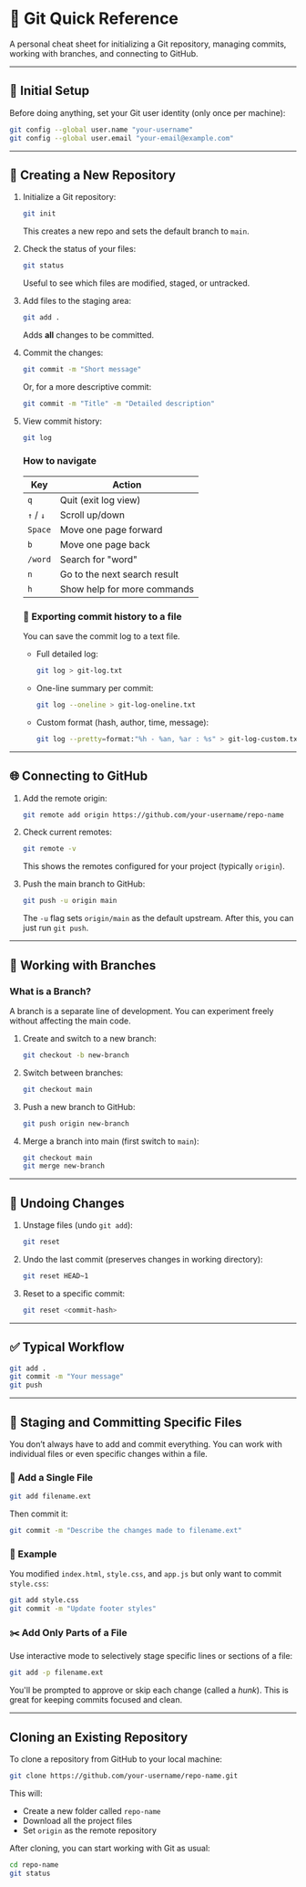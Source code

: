 # 📘 Git Quick Reference

A personal cheat sheet for initializing a Git repository, managing commits, working with branches, and connecting to GitHub.

---

## 🔧 Initial Setup

Before doing anything, set your Git user identity (only once per machine):

```bash
git config --global user.name "your-username"
git config --global user.email "your-email@example.com"
```

---

## 📁 Creating a New Repository

1. Initialize a Git repository:

   ```bash
   git init
   ```

   This creates a new repo and sets the default branch to `main`.

2. Check the status of your files:

   ```bash
   git status
   ```

   Useful to see which files are modified, staged, or untracked.

3. Add files to the staging area:

   ```bash
   git add .
   ```

   Adds **all** changes to be committed.

4. Commit the changes:

   ```bash
   git commit -m "Short message"
   ```

   Or, for a more descriptive commit:

   ```bash
   git commit -m "Title" -m "Detailed description"
   ```

5. View commit history:

   ```bash
   git log
   ```

   ### How to navigate

   | Key       | Action                       |
   | --------- | ---------------------------- |
   | `q`       | Quit (exit log view)         |
   | `↑` / `↓` | Scroll up/down               |
   | `Space`   | Move one page forward        |
   | `b`       | Move one page back           |
   | `/word`   | Search for "word"            |
   | `n`       | Go to the next search result |
   | `h`       | Show help for more commands  |

   ### 📄 Exporting commit history to a file

   You can save the commit log to a text file.

   - Full detailed log:

     ```bash
     git log > git-log.txt
     ```

   - One-line summary per commit:

     ```bash
     git log --oneline > git-log-oneline.txt
     ```

   - Custom format (hash, author, time, message):

     ```bash
     git log --pretty=format:"%h - %an, %ar : %s" > git-log-custom.txt
     ```

---

## 🌐 Connecting to GitHub

1. Add the remote origin:

   ```bash
   git remote add origin https://github.com/your-username/repo-name
   ```

2. Check current remotes:

   ```bash
   git remote -v
   ```

   This shows the remotes configured for your project (typically `origin`).

3. Push the main branch to GitHub:

   ```bash
   git push -u origin main
   ```

   The `-u` flag sets `origin/main` as the default upstream. After this, you can just run `git push`.

---

## 🌿 Working with Branches

### What is a Branch?

A branch is a separate line of development. You can experiment freely without affecting the main code.

1. Create and switch to a new branch:

   ```bash
   git checkout -b new-branch
   ```

2. Switch between branches:

   ```bash
   git checkout main
   ```

3. Push a new branch to GitHub:

   ```bash
   git push origin new-branch
   ```

4. Merge a branch into main (first switch to `main`):

   ```bash
   git checkout main
   git merge new-branch
   ```

---

## 🧹 Undoing Changes

1. Unstage files (undo `git add`):

   ```bash
   git reset
   ```

2. Undo the last commit (preserves changes in working directory):

   ```bash
   git reset HEAD~1
   ```

3. Reset to a specific commit:

   ```bash
   git reset <commit-hash>
   ```

---

## ✅ Typical Workflow

```bash
git add .
git commit -m "Your message"
git push
```

---

## 🎯 Staging and Committing Specific Files

You don’t always have to add and commit everything. You can work with individual files or even specific changes within a file.

### 🔹 Add a Single File

```bash
git add filename.ext
```

Then commit it:

```bash
git commit -m "Describe the changes made to filename.ext"
```

### 🔸 Example

You modified `index.html`, `style.css`, and `app.js` but only want to commit `style.css`:

```bash
git add style.css
git commit -m "Update footer styles"
```

### ✂️ Add Only Parts of a File

Use interactive mode to selectively stage specific lines or sections of a file:

```bash
git add -p filename.ext
```

You'll be prompted to approve or skip each change (called a _hunk_). This is great for keeping commits focused and clean.

---

## Cloning an Existing Repository

To clone a repository from GitHub to your local machine:

```bash
git clone https://github.com/your-username/repo-name.git
```

This will:

- Create a new folder called `repo-name`
- Download all the project files
- Set `origin` as the remote repository

After cloning, you can start working with Git as usual:

```bash
cd repo-name
git status
```
